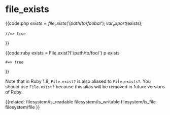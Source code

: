 # file_exists

{{code:php
    $exists = file_exists('/path/to/foobar');
    var_export($exists);

    //=> true
}}

{{code:ruby
    exists = File.exist?('/path/to/foo/')
    p exists

    #=> true
}}

Note that in Ruby 1.8, `File.exist?` is also aliased to `File.exists?`. You
should use `File.exist?` because this alias will be removed in future versions
of Ruby.


{{related:
    filesystem/is_readable
    filesystem/is_writable
    filesystem/is_file
    filesystem/file
}}
